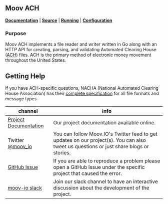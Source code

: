 ## Moov ACH

**[Documentation](https://moov-io.github.io/ach)** | **[Source](https://github.com/Alviere/ach)** | **[Running](https://github.com/Alviere/ach#usage)** | **[Configuration](https://github.com/Alviere/ach#configuration-settings)**

### Purpose

Moov ACH implements a file reader and writer written in Go along with an HTTP API for creating, parsing, and validating Automated Clearing House ([ACH](https://en.wikipedia.org/wiki/Automated_Clearing_House)) files. ACH is the primary method of electronic money movement throughout the United States.

## Getting Help

If you have ACH-specific questions, NACHA (National Automated Clearing House Association) has their [complete specification](docs/2013-Corporate-Rules-and-Guidelines.pdf) for all file formats and message types.

 channel | info
 ------- | -------
 [Project Documentation](#moov-ach) | Our project documentation available online.
Twitter [@moov_io](https://twitter.com/moov_io)	| You can follow Moov.IO's Twitter feed to get updates on our project(s). You can also tweet us questions or just share blogs or stories.
[GitHub Issue](https://github.com/Alviere/ach/issues/new) | If you are able to reproduce a problem please open a GitHub Issue under the specific project that caused the error.
[moov-io slack](https://slack.moov.io/) | Join our slack channel to have an interactive discussion about the development of the project.
